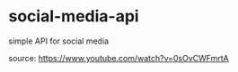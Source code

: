 # social-media-api
simple API for social media


source: https://www.youtube.com/watch?v=0sOvCWFmrtA
